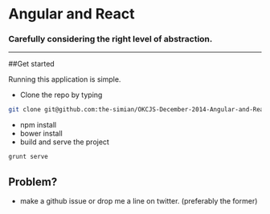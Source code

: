 # Angular and React
### Carefully considering the right level of abstraction.



---

##Get started

Running this application is simple. 


- Clone the repo by typing


```sh
git clone git@github.com:the-simian/OKCJS-December-2014-Angular-and-React.git
```
- npm install
- bower install
- build and serve the project

```sh
grunt serve
```

## Problem?

- make a github issue or drop me a line on twitter. (preferably the former)







